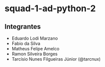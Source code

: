 # squad-1-ad-python-2

## Integrantes
* Eduardo Lodi Marzano
* Fabio da Silva
* Matheus Felipe Amelco
* Ramon Silveira Borges
* Tarcísio Nunes Filgueiras Júnior (@tarcnux)
